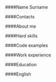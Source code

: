 ####Name Surname


####Contacts


####About me


####Hard skills


####Code examples



####Work experience


####Education


####English

